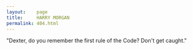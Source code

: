 ```yaml
---
layout:    page
title:     HARRY MORGAN
permalink: 404.html
---
```


"Dexter, do you remember the first rule of the Code? Don't get caught."
